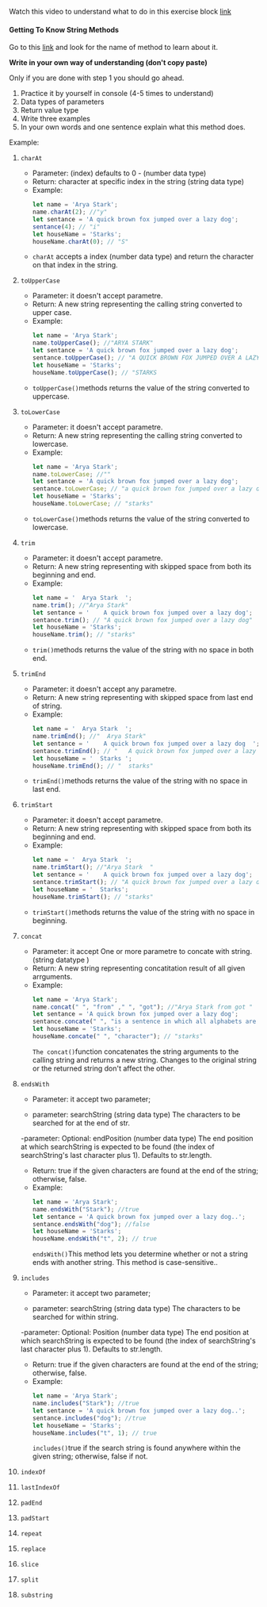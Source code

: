 Watch this video to understand what to do in this exercise block [link](https://www.youtube.com/watch?v=zGpplZj4zY0&feature=youtu.be)

#### Getting To Know String Methods

Go to this [link](https://developer.mozilla.org/en-US/docs/Web/JavaScript/Reference/Global_Objects/String) and look for the name of method to learn about it.

**Write in your own way of understanding (don't copy paste)**

Only if you are done with step 1 you should go ahead.

1. Practice it by yourself in console (4-5 times to understand)
2. Data types of parameters
3. Return value type
4. Write three examples
5. In your own words and one sentence explain what this method does.

Example:

1. `charAt`

   - Parameter: (index) defaults to 0 - (number data type)
   - Return: character at specific index in the string (string data type)
   - Example:
     ```js
     let name = 'Arya Stark';
     name.charAt(2); //"y"
     let sentance = 'A quick brown fox jumped over a lazy dog';
     sentance(4); // "i"
     let houseName = 'Starks';
     houseName.charAt(0); // "S"
     ```
   - `charAt` accepts a index (number data type) and return the character on that index in the string.

2. `toUpperCase`

   - Parameter: it doesn't accept parametre.
   - Return: A new string representing the calling string converted to upper case.
   - Example:
     ```js
     let name = 'Arya Stark';
     name.toUpperCase(); //"ARYA STARK"
     let sentance = 'A quick brown fox jumped over a lazy dog';
     sentance.toUpperCase(); // "A QUICK BROWN FOX JUMPED OVER A LAZY DOG"
     let houseName = 'Starks';
     houseName.toUpperCase(); // "STARKS
     ```
   - `toUpperCase()`methods returns the value of the string converted to uppercase.

3. `toLowerCase`
   - Parameter: it doesn't accept parametre.
   - Return: A new string representing the calling string converted to  lowercase.
   - Example:
     ```js
     let name = 'Arya Stark';
     name.toLowerCase; //""
     let sentance = 'A quick brown fox jumped over a lazy dog';
     sentance.toLowerCase; // "a quick brown fox jumped over a lazy dog"
     let houseName = 'Starks';
     houseName.toLowerCase; // "starks"
     ```
   - `toLowerCase()`methods returns the value of the string converted to lowercase.
4. `trim`
   - Parameter: it doesn't accept parametre.
   - Return: A new string representing with skipped space from both its beginning and end.
   - Example:
     ```js
     let name = '  Arya Stark  ';
     name.trim(); //"Arya Stark"
     let sentance = '    A quick brown fox jumped over a lazy dog';
     sentance.trim(); // "A quick brown fox jumped over a lazy dog"
     let houseName = 'Starks';
     houseName.trim(); // "starks"
     ```
   - `trim()`methods returns the value of the string with no space in both end.
   
5. `trimEnd`
   - Parameter: it doesn't accept any parametre.
   - Return: A new string representing with skipped space from last end of string.
   - Example:
     ```js
     let name = '  Arya Stark  ';
     name.trimEnd(); //"  Arya Stark"
     let sentance = '    A quick brown fox jumped over a lazy dog  ';
     sentance.trimEnd(); // "   A quick brown fox jumped over a lazy dog"
     let houseName = '  Starks ';
     houseName.trimEnd(); // "  starks"
     ```
   - `trimEnd()`methods returns the value of the string with no space in last end.

6. `trimStart`
   - Parameter: it doesn't accept parametre.
   - Return: A new string representing with skipped space from both its beginning and end.
   - Example:
     ```js
     let name = '  Arya Stark  ';
     name.trimStart(); //"Arya Stark  "
     let sentance = '    A quick brown fox jumped over a lazy dog';
     sentance.trimStart(); // "A quick brown fox jumped over a lazy dog"
     let houseName = '  Starks';
     houseName.trimStart(); // "starks"
     ```
   - `trimStart()`methods returns the value of the string with no space in beginning.

7. `concat`
   - Parameter: it accept One or more parametre to concate with string. (string datatype )
   - Return: A new string representing concatitation result of all given arrguments. 
   - Example:
     ```js
     let name = 'Arya Stark';
     name.concat(" ", "from" ," ", "got"); //"Arya Stark from got "
     let sentance = 'A quick brown fox jumped over a lazy dog';
     sentance.concate(" ", "is a sentence in which all alphabets are used"); // "A quick brown fox jumped over a lazy dog is a is a sentence in which all alphabets are used "
     let houseName = 'Starks';
     houseName.concate(" ", "character"); // "starks"
     ```
     `The concat()`function concatenates the string arguments to the calling string and returns a new string. Changes to the original string or the returned string don't affect the other.

8. `endsWith`
   - Parameter: it accept two parameter;

   - parameter:  searchString (string data type)
     The characters to be searched for at the end of str. 

    -parameter:  Optional: endPosition (number data type)
     The end position at which searchString is expected to be found (the index of searchString's last character plus 1). Defaults to str.length.

   - Return: true if the given characters are found at the end of the string; otherwise, false.
   - Example:
     ```js
     let name = 'Arya Stark';
     name.endsWith("Stark"); //true
     let sentance = 'A quick brown fox jumped over a lazy dog..';
     sentance.endsWith("dog"); //false
     let houseName = 'Starks';
     houseName.endsWith("t", 2); // true
     ```
     `endsWith()`This method lets you determine whether or not a string ends with another string. This method is case-sensitive..

9. `includes`
   - Parameter: it accept two parameter;

   - parameter:  searchString (string data type)
     The characters to be searched for within string. 

    -parameter:  Optional: Position (number data type)
     The end position at which searchString is expected to be found (the index of searchString's last character plus 1). Defaults to str.length.

   - Return: true if the given characters are found at the end of the string; otherwise, false.
   - Example:
     ```js
     let name = 'Arya Stark';
     name.includes("Stark"); //true
     let sentance = 'A quick brown fox jumped over a lazy dog..';
     sentance.includes("dog"); //true
     let houseName = 'Starks';
     houseName.includes("t", 1); // true
     ```
     `includes()`true if the search string is found anywhere within the given string; otherwise, false if not.

10. `indexOf`
    
    
    

11. `lastIndexOf`
12. `padEnd`
13. `padStart`
14. `repeat`
15. `replace`
16. `slice`
17. `split`
18. `substring`
